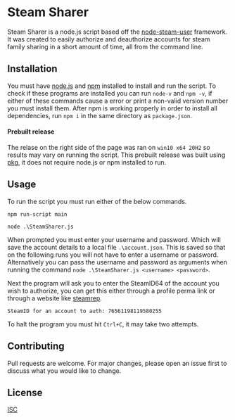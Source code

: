 # Steam Sharer
Steam Sharer is a node.js script based off the [node-steam-user](https://github.com/DoctorMcKay/node-steam-user) framework. It was created to easily authorize and deauthorize accounts for steam family sharing in a short amount of time, all from the command line.

## Installation
You must have [node.js](https://nodejs.org/en/) and [npm](https://docs.npmjs.com/downloading-and-installing-node-js-and-npm) installed to install and run the script. 
To check if these programs are installed you can run `node-v` and `npm -v`, if either of these commands cause a error or print a non-valid version number you must install them.
After npm is working properly in order to install all dependencies, run `npm i` in the same directory as `package.json`.
#### Prebuilt release
The relase on the right side of the page was ran on `win10 x64 20H2` so results may vary on running the script. This prebuilt release was built using [pkg](https://www.npmjs.com/package/pkg), it does not require node.js or npm installed to run.
## Usage
To run the script you must run either of the below commands.
```
npm run-script main

node .\SteamSharer.js
```
When prompted you must enter your username and password. Which will save the account details to a local file `.\account.json`. This is saved so that on the following runs you will not have to enter a username or password. Alternatively you can pass the username and password as arguments when running the command `node .\SteamSharer.js <username> <password>`.

Next the program will ask you to enter the SteamID64 of the account you wish to authorize, you can get this either through a profile perma link or through a website like [steamrep](https://steamrep.com/). 

`SteamID for an account to auth: 76561198119580255`

To halt the program you must hit `Ctrl+C`, it may take two attempts.
## Contributing
Pull requests are welcome. For major changes, please open an issue first to discuss what you would like to change.

## License
[ISC](https://choosealicense.com/licenses/isc/)
